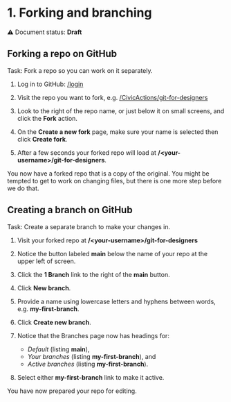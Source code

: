# 1. Forking and branching

⚠️ Document status: **Draft**

## Forking a repo on GitHub

Task: Fork a repo so you can work on it separately.

1. Log in to GitHub: [/login](https://github.com/login)

2. Visit the repo you want to fork, e.g. [/CivicActions/git-for-designers](https://github.com/CivicActions/git-for-designers)

3. Look to the right of the repo name, or just below it on small screens, and click the **Fork** action.

4. On the **Create a new fork** page, make sure your name is selected then click **Create fork**.

5. After a few seconds your forked repo will load at **/\<your-username\>/git-for-designers**.

You now have a forked repo that is a copy of the original. You might be tempted to get to work on changing files, but there is one more step before we do that.

## Creating a branch on GitHub

Task: Create a separate branch to make your changes in.

1. Visit your forked repo at **/\<your-username\>/git-for-designers**

2. Notice the button labeled **main** below the name of your repo at the upper left of screen.

3. Click the **1 Branch** link to the right of the **main** button.

4. Click **New branch**.

5. Provide a name using lowercase letters and hyphens between words, e.g. **my-first-branch**.

6. Click **Create new branch**.

7. Notice that the Branches page now has headings for:

	- *Default* (listing **main**), 
	- *Your branches* (listing **my-first-branch**), and 
	- *Active branches* (listing **my-first-branch**).

8. Select either **my-first-branch** link to make it active.

You have now prepared your repo for editing.